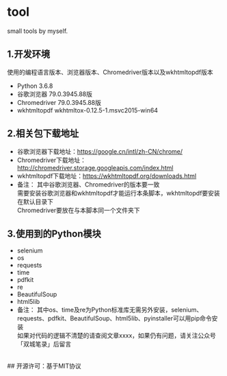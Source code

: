 # tool
small tools by myself.

## 1.开发环境
使用的编程语言版本、浏览器版本、Chromedriver版本以及wkhtmltopdf版本
- Python 3.6.8
- 谷歌浏览器 79.0.3945.88版
- Chromedriver 79.0.3945.88版
- wkhtmltopdf wkhtmltox-0.12.5-1.msvc2015-win64

## 2.相关包下载地址
- 谷歌浏览器下载地址：https://google.cn/intl/zh-CN/chrome/
- Chromedriver下载地址：http://chromedriver.storage.googleapis.com/index.html
- wkhtmltopdf下载地址：https://wkhtmltopdf.org/downloads.html 
- 备注：
其中谷歌浏览器、Chromedriver的版本要一致<br />
需要安装谷歌浏览器和wkhtmltopdf才能运行本条脚本，wkhtmltopdf要安装在默认目录下<br />
Chromedriver要放在与本脚本同一个文件夹下

## 3.使用到的Python模块
- selenium
- os
- requests
- time
- pdfkit
- re
- BeautifulSoup
- html5lib 
- 备注：
其中os、time及re为Python标准库无需另外安装，selenium、requests、pdfkit、BeautifulSoup、html5lib、pyinstaller可以用pip命令安装<br />
如果对代码的逻辑不清楚的请查阅文章xxxx，如果仍有问题，请关注公众号「双城笔录」后留言
<br />
## 开源许可：基于MIT协议

